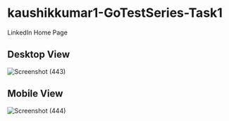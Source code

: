 # kaushikkumar1-GoTestSeries-Task1
LinkedIn Home Page 

## Desktop View 
![Screenshot (443)](https://user-images.githubusercontent.com/41226942/86481779-492d9e00-bd6e-11ea-88a7-95ae446f914b.png)

## Mobile View
![Screenshot (444)](https://user-images.githubusercontent.com/41226942/86481983-a7f31780-bd6e-11ea-98e8-3f4b1435fc8c.png)

